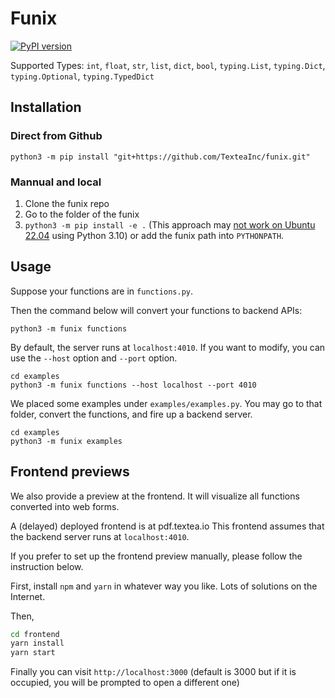 # Funix

[![PyPI version](https://badge.fury.io/py/funix.svg)](https://badge.fury.io/py/funix)

Supported Types: `int`, `float`, `str`, `list`, `dict`, `bool`, `typing.List`, `typing.Dict`, `typing.Optional`, `typing.TypedDict`

## Installation

### Direct from Github

```shell
python3 -m pip install "git+https://github.com/TexteaInc/funix.git"
```

### Mannual and local

1. Clone the funix repo
2. Go to the folder of the funix
3. `python3 -m pip install -e .` (This approach may [not work on Ubuntu 22.04](https://github.com/TexteaInc/funix/issues/23) using Python 3.10) or add the funix path into `PYTHONPATH`.

## Usage

Suppose your functions are in `functions.py`.

Then the command below will convert your functions to backend APIs:

```shell
python3 -m funix functions
```

By default, the server runs at `localhost:4010`. If you want to modify, you can use the `--host` option and `--port` option.

```shell
cd examples
python3 -m funix functions --host localhost --port 4010
```

We placed some examples under `examples/examples.py`. You may go to that folder, convert the functions, and fire up a backend server.

```shell
cd examples
python3 -m funix examples
```

## Frontend previews

We also provide a preview at the frontend. It will visualize all functions converted into web forms.

A (delayed) deployed frontend is at pdf.textea.io
This frontend assumes that the backend server runs at `localhost:4010`.

If you prefer to set up the frontend preview manually, please follow the instruction below.

First, install `npm` and `yarn` in whatever way you like. Lots of solutions on the Internet.

Then,

```bash
cd frontend
yarn install 
yarn start
```

Finally you can visit `http://localhost:3000` (default is 3000 but if it is occupied, you will be prompted to open a different one)
